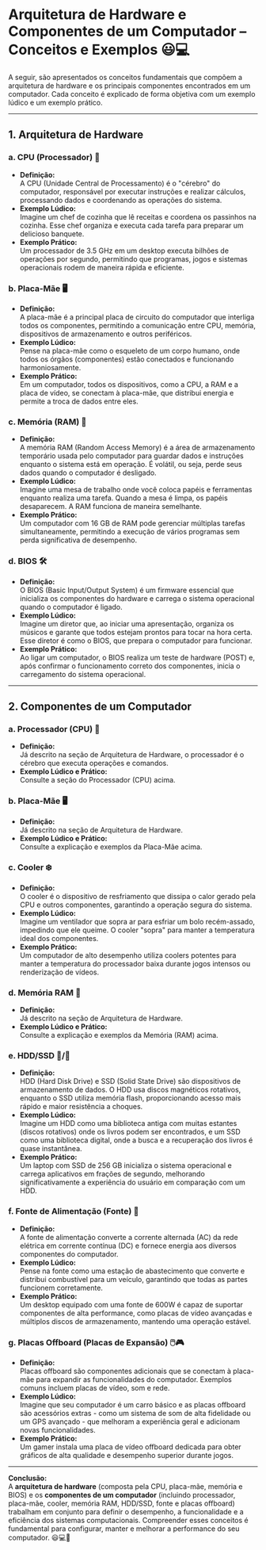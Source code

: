 # Arquitetura de Hardware e Componentes de um Computador – Conceitos e Exemplos 😃💻

A seguir, são apresentados os conceitos fundamentais que compõem a arquitetura de hardware e os principais componentes encontrados em um computador. Cada conceito é explicado de forma objetiva com um exemplo lúdico e um exemplo prático.

---

## 1. Arquitetura de Hardware

### a. CPU (Processador) 🧠
- **Definição:**  
  A CPU (Unidade Central de Processamento) é o "cérebro" do computador, responsável por executar instruções e realizar cálculos, processando dados e coordenando as operações do sistema.
- **Exemplo Lúdico:**  
  Imagine um chef de cozinha que lê receitas e coordena os passinhos na cozinha. Esse chef organiza e executa cada tarefa para preparar um delicioso banquete.
- **Exemplo Prático:**  
  Um processador de 3.5 GHz em um desktop executa bilhões de operações por segundo, permitindo que programas, jogos e sistemas operacionais rodem de maneira rápida e eficiente.

### b. Placa-Mãe 🖥️
- **Definição:**  
  A placa-mãe é a principal placa de circuito do computador que interliga todos os componentes, permitindo a comunicação entre CPU, memória, dispositivos de armazenamento e outros periféricos.
- **Exemplo Lúdico:**  
  Pense na placa-mãe como o esqueleto de um corpo humano, onde todos os órgãos (componentes) estão conectados e funcionando harmoniosamente.
- **Exemplo Prático:**  
  Em um computador, todos os dispositivos, como a CPU, a RAM e a placa de vídeo, se conectam à placa-mãe, que distribui energia e permite a troca de dados entre eles.

### c. Memória (RAM) 💾
- **Definição:**  
  A memória RAM (Random Access Memory) é a área de armazenamento temporário usada pelo computador para guardar dados e instruções enquanto o sistema está em operação. É volátil, ou seja, perde seus dados quando o computador é desligado.
- **Exemplo Lúdico:**  
  Imagine uma mesa de trabalho onde você coloca papéis e ferramentas enquanto realiza uma tarefa. Quando a mesa é limpa, os papéis desaparecem. A RAM funciona de maneira semelhante.
- **Exemplo Prático:**  
  Um computador com 16 GB de RAM pode gerenciar múltiplas tarefas simultaneamente, permitindo a execução de vários programas sem perda significativa de desempenho.

### d. BIOS 🛠️
- **Definição:**  
  O BIOS (Basic Input/Output System) é um firmware essencial que inicializa os componentes do hardware e carrega o sistema operacional quando o computador é ligado.
- **Exemplo Lúdico:**  
  Imagine um diretor que, ao iniciar uma apresentação, organiza os músicos e garante que todos estejam prontos para tocar na hora certa. Esse diretor é como o BIOS, que prepara o computador para funcionar.
- **Exemplo Prático:**  
  Ao ligar um computador, o BIOS realiza um teste de hardware (POST) e, após confirmar o funcionamento correto dos componentes, inicia o carregamento do sistema operacional.

---

## 2. Componentes de um Computador

### a. Processador (CPU) 🧠
- **Definição:**  
  Já descrito na seção de Arquitetura de Hardware, o processador é o cérebro que executa operações e comandos.
- **Exemplo Lúdico e Prático:**  
  Consulte a seção do Processador (CPU) acima.

### b. Placa-Mãe 🖥️
- **Definição:**  
  Já descrito na seção de Arquitetura de Hardware.
- **Exemplo Lúdico e Prático:**  
  Consulte a explicação e exemplos da Placa-Mãe acima.

### c. Cooler ❄️
- **Definição:**  
  O cooler é o dispositivo de resfriamento que dissipa o calor gerado pela CPU e outros componentes, garantindo a operação segura do sistema.
- **Exemplo Lúdico:**  
  Imagine um ventilador que sopra ar para esfriar um bolo recém-assado, impedindo que ele queime. O cooler "sopra" para manter a temperatura ideal dos componentes.
- **Exemplo Prático:**  
  Um computador de alto desempenho utiliza coolers potentes para manter a temperatura do processador baixa durante jogos intensos ou renderização de vídeos.

### d. Memória RAM 💾
- **Definição:**  
  Já descrito na seção de Arquitetura de Hardware.
- **Exemplo Lúdico e Prático:**  
  Consulte a explicação e exemplos da Memória (RAM) acima.

### e. HDD/SSD 📀/💽
- **Definição:**  
  HDD (Hard Disk Drive) e SSD (Solid State Drive) são dispositivos de armazenamento de dados. O HDD usa discos magnéticos rotativos, enquanto o SSD utiliza memória flash, proporcionando acesso mais rápido e maior resistência a choques.
- **Exemplo Lúdico:**  
  Imagine um HDD como uma biblioteca antiga com muitas estantes (discos rotativos) onde os livros podem ser encontrados, e um SSD como uma biblioteca digital, onde a busca e a recuperação dos livros é quase instantânea.
- **Exemplo Prático:**  
  Um laptop com SSD de 256 GB inicializa o sistema operacional e carrega aplicativos em frações de segundo, melhorando significativamente a experiência do usuário em comparação com um HDD.

### f. Fonte de Alimentação (Fonte) 🔌
- **Definição:**  
  A fonte de alimentação converte a corrente alternada (AC) da rede elétrica em corrente contínua (DC) e fornece energia aos diversos componentes do computador.
- **Exemplo Lúdico:**  
  Pense na fonte como uma estação de abastecimento que converte e distribui combustível para um veículo, garantindo que todas as partes funcionem corretamente.
- **Exemplo Prático:**  
  Um desktop equipado com uma fonte de 600W é capaz de suportar componentes de alta performance, como placas de vídeo avançadas e múltiplos discos de armazenamento, mantendo uma operação estável.

### g. Placas Offboard (Placas de Expansão) 🖱️🎮
- **Definição:**  
  Placas offboard são componentes adicionais que se conectam à placa-mãe para expandir as funcionalidades do computador. Exemplos comuns incluem placas de vídeo, som e rede.
- **Exemplo Lúdico:**  
  Imagine que seu computador é um carro básico e as placas offboard são acessórios extras - como um sistema de som de alta fidelidade ou um GPS avançado - que melhoram a experiência geral e adicionam novas funcionalidades.
- **Exemplo Prático:**  
  Um gamer instala uma placa de vídeo offboard dedicada para obter gráficos de alta qualidade e desempenho superior durante jogos.

---

**Conclusão:**  
A **arquitetura de hardware** (composta pela CPU, placa-mãe, memória e BIOS) e os **componentes de um computador** (incluindo processador, placa-mãe, cooler, memória RAM, HDD/SSD, fonte e placas offboard) trabalham em conjunto para definir o desempenho, a funcionalidade e a eficiência dos sistemas computacionais. Compreender esses conceitos é fundamental para configurar, manter e melhorar a performance do seu computador. 😃💻🔧